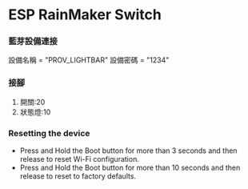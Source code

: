 # ESP RainMaker Switch

### 藍芽設備連接
設備名稱 = "PROV_LIGHTBAR"
設備密碼 = "1234"

### 接腳
1. 開關:20
2. 狀態燈:10

### Resetting the device
- Press and Hold the Boot button for more than 3 seconds and then release to reset Wi-Fi configuration.
- Press and Hold the Boot button for more than 10 seconds and then release to reset to factory defaults.
